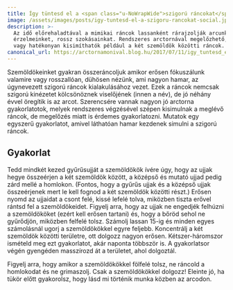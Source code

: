 ```yaml
---
title: Így tüntesd el a <span class="u-NoWrapWide">szigorú ráncokat</span>
image: /assets/images/posts/igy-tuntesd-el-a-szigoru-rancokat-social.jpg
description: >-
  Az idő előrehaladtával a mimikai ráncok lassanként rárajzolják arcunkra
  érzelmeinket, rossz szokásainkat. Rendszeres arctornával megelőzhető,
  vagy hatékonyan kisimíthatók például a két szemöldök közötti ráncok.
canonical_url: https://arctornamonival.blog.hu/2017/07/11/igy_tuntesd_el_a_szigoru_rancokat
---
```


Szemöldökeinket gyakran összeráncoljuk amikor erősen fókuszálunk valamire vagy
rosszallóan, dühösen nézünk, ami nagyon hamar, az úgynevezett szigorú ráncok
kialakulásához vezet. Ezek a ráncok nemcsak szigorú kinézetet kölcsönöznek
viselőjének (innen a név), de jó néhány évvel öregítik is az arcot. Szerencsére
vannak nagyon jó arctorna gyakorlatotok, melyek rendszeres végzésével szépen
kisimulnak a meglévő ráncok, de megelőzés miatt is érdemes gyakorlatozni.
Mutatok egy egyszerű gyakorlatot, amivel láthatóan hamar kezdenek simulni a
szigorú ráncok.

## Gyakorlat

Tedd mindkét kezed gyűrűsujját a szemöldökök ívére úgy, hogy az ujjak hegye
összeérjen a két szemöldök között, a középső és mutató ujjad pedig zárd mellé
a homlokon. (Fontos, hogy a gyűrűs ujjak és a középső ujjak összeérjenek mert
le kell fognod a két szemöldök közötti részt.) Erősen nyomd az ujjaidat a csont
felé, kissé lefelé tolva, miközben tiszta erővel rántsd fel a szemöldökeidet.
Figyelj arra, hogy az ujjak ne engedjék felhúzni a szemöldököket
(ezért kell erősen tartani) és, hogy a bőröd sehol ne gyűrődjön, miközben felfelé
tolsz. Számolj lassan 15-ig és minden egyes számolásnál ugorj a szemöldökökkel
egyre feljebb. Koncentrálj a két szemöldök közötti területre, ott dolgozz nagyon
erősen. Kétszer-háromszor ismételd meg ezt gyakorlatot, akár naponta többször is.
A gyakorlatsor végén gyengéden masszírozd át a területet, ahol dolgoztál.

Figyelj arra, hogy amikor a szemöldökökkel fölfelé tolsz, ne ráncold a
homlokodat és ne grimaszolj. Csak a szemöldökökkel dolgozz! Eleinte jó, ha tükör
előtt gyakorolsz, hogy lásd mi történik munka közben az arcodon.
